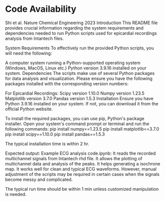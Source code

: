 # Code Availability
Shi et al. Nature Chemical Engineering 2023
Introduction
This README file provides crucial information regarding the system requirements and dependencies needed to run Python scripts used for epicardial recordings analysis from Intantech files.

System Requirements
To effectively run the provided Python scripts, you will need the following:

A computer system running a Python-supported operating system (Windows, MacOS, Linux etc.)
Python version 3.9.16 installed on your system.
Dependencies
The scripts make use of several Python packages for data analysis and visualization. Please ensure you have the following packages installed with the corresponding version numbers:

For Epicardial Recordings:
Scipy version 1.10.0
Numpy version 1.23.5
Matplotlib version 3.7.0
Pandas version 1.5.3
Installation
Ensure you have Python 3.9.16 installed on your system. If not, you can download it from the official Python website.

To install the required packages, you can use pip, Python's package installer. Open your system's command prompt or terminal and run the following commands:
pip install numpy==1.23.5
pip install matplotlib==3.7.0
pip install scipy==1.10.0
pip install pandas==1.5.3

The typical installation time is within 2 hr.

Expected output:
Example ECG analysis code.ipynb: It reads the recorded multichannel signals from Intantech rhd file. It allows the plotting of multichannel data and analysis of the peaks. It helps generating a isochrone map. It works well for clean and typical ECG waveforms. However, manual adjustment of the scripts may be required in certain cases when the signals become messy and complicated. 

The typical run time should be within 1 min unless customized manipulation is needed.
